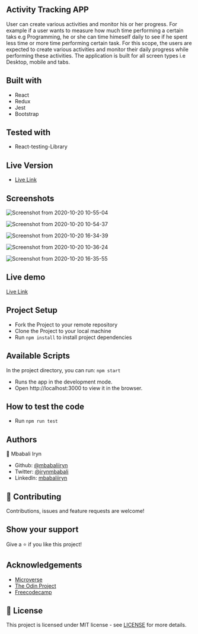 ## Activity Tracking APP
User can create various activities and monitor his or her progress. For example if a user wants to measure how much time performing a certain taks e.g Programming, he or she can time himeself daily to see if he spent less time or more time performing certain task. For this scope, the users are expected to create various activities and monitor their daily progress while performing these activities. The application is built for all screen types i.e Desktop, mobile and tabs.

## Built with
- React
- Redux
- Jest
- Bootstrap

## Tested with
- React-testing-Library

## Live Version

- [Live Link](https://activity-tracker-app.netlify.app/)

 ## Screenshots

![Screenshot from 2020-10-20 10-55-04](https://user-images.githubusercontent.com/44978186/96592907-97e94e80-12f1-11eb-9117-74a159145c23.png)


![Screenshot from 2020-10-20 10-54-37](https://user-images.githubusercontent.com/44978186/96593057-c404cf80-12f1-11eb-870c-ca87eb45cc35.png)


![Screenshot from 2020-10-20 16-34-39](https://user-images.githubusercontent.com/44978186/96593466-34135580-12f2-11eb-9e00-ff4027ccd754.png)


![Screenshot from 2020-10-20 10-36-24](https://user-images.githubusercontent.com/44978186/96593194-e26acb00-12f1-11eb-9cbc-77569068fd8f.png)

![Screenshot from 2020-10-20 16-35-55](https://user-images.githubusercontent.com/44978186/96593620-5e651300-12f2-11eb-824f-b3c3dcbb41b6.png)

## Live demo

[Live Link](https://activity-tracking-app.netlify.app/)

## Project Setup
- Fork the Project to your remote repository
- Clone the Project to your local machine
- Run `npm install` to install project dependencies

## Available Scripts
In the project directory, you can run:
`npm start`
- Runs the app in the development mode.
- Open http://localhost:3000 to view it in the browser.

## How to test the code
- Run `npm run test`

## Authors

👤 Mbabali Iryn

- Github: [@mbabaliiryn](https://github.com/mbabaliiryn)
- Twitter: [@irynmbabali](https://twitter.com/irynmbabali)
- Linkedln: [mbabaliiryn](https://www.linkedin.com/in/mbabaliiryn)


## 🤝 Contributing

Contributions, issues and feature requests are welcome!

## Show your support

Give a ⭐️ if you like this project!

## Acknowledgements

- [Microverse](https://www.microverse.org/)
- [The Odin Project](https://www.theodinproject.com/)
- [Freecodecamp](http://freecodecamp.org/)

## 📝 License

This project is licensed under MIT license - see [LICENSE](/LICENSE) for more details.
